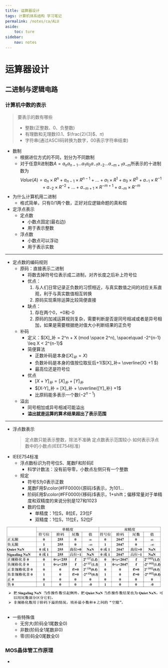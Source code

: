 ```yaml
---
title: 运算器设计
tags: 计算机体系结构 学习笔记
permalink: /notes/ca/ALU
aside:
    toc: ture
sidebar:
    nav: notes
---
```


# 运算器设计
## 二进制与逻辑电路
### 计算机中数的表示
   > 要表示的数有哪些
   > - 整数(正整数、0、负整数)
   > - 有理数和无理数(0.1、$\frac{2}{3}$、$\pi$)
   > - 字符串(通过ASCII码转换为数字，00表示字符串结束)

- 数制
  - 根据进位方式的不同，划分为不同数制
  - 对于任意R进制数$A=a_na_{n-1}...a_1a_0a_{-1}a_{-2}...a_{-m+1}a_{-m}$所表示的十进制数为
  $$
  Value(A) = a_n \times R^n + a_{n-1} \times R^{n-1} + ... + a_1 \times R^1 + a_0 \times R^0 + a_{-1} \times R^{-1} + a_{-2} \times R^{-2} + ... + a_{-m+1} \times R^{-m+1} + a_{-m} \times R^{-m}
  $$
- 为什么计算机用二进制
  - 格式简单，只有0/1两个数，正好对应逻辑命题的真和假
- 定浮点表示
  - 定点数
    - 小数点固定(最右边)
    - 用于表示整数
  - 浮点数
    - 小数点可以浮动
    - 用于表示实数

---

- 定点数的编码规则
  - 原码：直接表示二进制
    - 将数去掉符号位表示成二进制，对齐长度之后补上符号位
    - 优点：
        1. 与人们日常记录正负数的习惯相近，与真实数值之间的对应关系直观，利于与真实数值相互转换
        2. 原码实现乘除运算比较简便直接
    - 缺点：
        1. 存在两个0，+0和-0
        2. 原码的加减运算规则复杂，需要判断是否是同号相减或者是异号相加，如果是需要根据绝对值大小判断结果的正负号
  - 补码
    - 定义：$[X]_补 = 2^n + X (mod \space 2^n), \space\quad -2^{n-1} \leq X < 2^{n-1}$
    - 简便算法
      - 正数补码是本身($[X]_补=X$)
      - 负数补码是本身的值按位取反后+1($[X]_补= \overline{X} +1 $)
      - 最高位还是符号位
    - 优点
      - $[X+Y]_补 = [X]_补 + [Y]_{补}$
      - $[X-Y]_补 = [X]_补 + \overline{[Y]_补} +1$
      - 比原码能多表示一个数($-2^{n-1}$)
  - 溢出
    - 同号相加或异号相减可能溢出
    - **溢出就是运算的算术结果超出了表示范围**

---

- 浮点数表示
  > 定点数只能表示整数，除法不准确
  > 定点数表示范围较小
  > 如何表示浮点数中的小数点(IEEE754标准)
- IEEE754标准
  - 浮点数标识为符号位S、尾数F和阶码E
    - 科学计数法：没有前导零，小数点左侧只有一个整数
  - 规定
    - 符号S为0表示正数
    - 尾数F用$\color{#FF0000}{原码}$表示，为101...
    - 阶码E用$\color{#FF0000}{移码}$表示，1+shift；偏移常量对于单精度和双精度的来说分别是127和1023
    - 数的位数
      - 单精度：1位S，8位E，23位F
      - 双精度：1位S，11位E，52位F
  
![IEEE754](/assets/ca/第八章图/IEEE754.png)

- 一些特殊值
  - 无穷大(阶码全1尾数全0)
  - 非数(阶码全1尾数非0)
  - 零(阶码全0尾数全0)

### MOS晶体管工作原理
- 
  